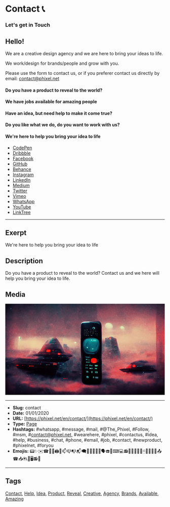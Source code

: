 # Contact 📞
### Let's get in Touch
## Hello!
We are a creative design agency and we are here to bring your ideas to life.

We work/design for brands/people and grow with you.

Please use the form to contact us, or if you preferer contact us directly by email:
contact@phixel.net

#### Do you have a product to reveal to the world?
#### We have jobs available for amazing people​
#### Have an idea, but need help to make it come true?
#### Do you like what we do, do you want to work with us?
#### We're here to help you bring your idea to life

* [CodePen](https://phixel.net/CodePen "Phixel on CodePen")
* [Dribbble](https://phixel.net/Dribbble "Phixel on Dribbble")
* [Facebook](https://phixel.net/Facebook "Phixel on Facebook")
* [GitHub](https://phixel.net/GitHub "Phixel on GitHub")
* [Behance](https://phixel.net/behance "Phixel on Behance")
* [Instagram](https://phixel.net/Instagram "Phixel on Instagram")
* [LinkedIn](https://phixel.net/LinkedIn "Phixel on LinkedIn")
* [Medium](https://phixel.net/Medium "Phixel on Medium")
* [Twitter](https://phixel.net/Twitter "Phixel on Twitter")
* [Vimeo](https://phixel.net/Vimeo "Phixel on Vimeo")
* [WhatsApp](https://phixel.net/WhatsApp "Phixel on WhatsApp")
* [YouTube](https://phixel.net/YouTube "Phixel on YouTube")
* [LinkTree](https://phixel.net/Linktr "Phixel on LinkTree")
------------
## Exerpt
We're here to help you bring your idea to life
## Description
Do you have a product to reveal to the world? Contact us and we here will help you bring your idea to life.
## Media
<img src="media/0f28de38/contact-background.png">

------------
- **Slug:** contact
- **Date:** 01/01/2020
- **URL:** [https://phixel.net/en/contact/](https://phixel.net/en/contact/)
- **Type:** [Page](#page)
- **Hashtags:** #whatsapp, #message, #mail, #@The_Phixel, #Follow, #msm, #contact@phixel.net, #wearehere, #phixel, #contactus, #idea, #help, #business, #chat, #phone, #email, #job, #contact, #newproduct, #phixelnet, #foryou
- **Emojis:** 📟✨✉️☎🤳🏼🖨🤝📫📪📭📬🗨👋🙋‍♂️📱💬🗣️☎️💞⌨💻📻📧🌟🙋🏻‍♀️🖱📨👆🏽📢📤☎📥🖲📞🙋🖥📻📠

------------
## Tags
[Contact](#contact), [Help](#help), [Idea](#idea), [Product](#product), [Reveal](#reveal), [Creative](#creative), [Agency](#agency), [Brands](#brands), [Available](#available), [Amazing](#amazing)
